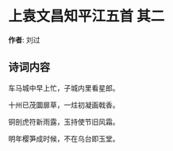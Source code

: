 # 上袁文昌知平江五首  其二

**作者**: 刘过

## 诗词内容

车马城中早上忙，子城内里看星郎。

十州已茂圜扉草，一炷初凝画戟香。

铜剖虎符新雨露，玉持使节旧风霜。

明年樱笋成时候，不在乌台即玉堂。

